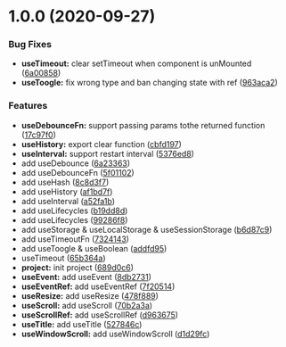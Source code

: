 # 1.0.0 (2020-09-27)


### Bug Fixes

* **useTimeout:** clear setTimeout when component is unMounted ([6a00858](https://github.com/lmhcoding/composition-fn/commit/6a008585f49ef0b5f9c4024e2aafc43190dec28b))
* **useToogle:** fix wrong type and ban changing state with ref ([963aca2](https://github.com/lmhcoding/composition-fn/commit/963aca220b609f5a780fe0dcac355d45c2c911cf))


### Features

* **useDebounceFn:** support passing params tothe returned function ([17c97f0](https://github.com/lmhcoding/composition-fn/commit/17c97f0b086c203bb1d71a5d60fac206383c8754))
* **useHistory:** export clear function ([cbfd197](https://github.com/lmhcoding/composition-fn/commit/cbfd197c35ae04096901a418d4868414a5f5397a))
* **useInterval:** support restart interval ([5376ed8](https://github.com/lmhcoding/composition-fn/commit/5376ed8eb76f31c4147aa8d7351b674ea1db8c92))
* add useDebounce ([6a23363](https://github.com/lmhcoding/composition-fn/commit/6a233638c4c7756299fd8084dc1ce6ce3bb5a24f))
* add useDebounceFn ([5f01102](https://github.com/lmhcoding/composition-fn/commit/5f01102d4311586f648c1a37856587d475b2a9d5))
* add useHash ([8c8d3f7](https://github.com/lmhcoding/composition-fn/commit/8c8d3f7e8468093fdb8b60f70f02d06285b3c047))
* add useHistory ([af1bd7f](https://github.com/lmhcoding/composition-fn/commit/af1bd7fa1361927d4f5462f891bbbd354831a48c))
* add useInterval ([a52fa1b](https://github.com/lmhcoding/composition-fn/commit/a52fa1bc1402bb90d3bd35dcf8426d7d4093686c))
* add useLifecycles ([b19dd8d](https://github.com/lmhcoding/composition-fn/commit/b19dd8ddd4bef7e6543ec14119a517378df5353e))
* add useLifecycles ([99286f8](https://github.com/lmhcoding/composition-fn/commit/99286f855c0273de065b6a1974fd400579443755))
* add useStorage & useLocalStorage & useSessionStorage ([b6d87c9](https://github.com/lmhcoding/composition-fn/commit/b6d87c9d79a282b20fecf706896e4138ebf5f27b))
* add useTimeoutFn ([7324143](https://github.com/lmhcoding/composition-fn/commit/73241434f3b9a60c97c4846a61d39437bac35588))
* add useToogle & useBoolean ([addfd95](https://github.com/lmhcoding/composition-fn/commit/addfd95bf2a34f976b013ecb26657874fcaa6846))
* useTimeout ([65b364a](https://github.com/lmhcoding/composition-fn/commit/65b364a9ccdd5d9bcc1645f8655272755c2bd01f))
* **project:** init project ([689d0c6](https://github.com/lmhcoding/composition-fn/commit/689d0c6b172595bae67acd645fad00d423bad61c))
* **useEvent:** add useEvent ([8db2731](https://github.com/lmhcoding/composition-fn/commit/8db273151287b7a80f5c3e7c4a269276a9571037))
* **useEventRef:** add useEventRef ([7f20514](https://github.com/lmhcoding/composition-fn/commit/7f205140cb3d426fb8ee52767dd6e2d690a96be4))
* **useResize:** add useResize ([478f889](https://github.com/lmhcoding/composition-fn/commit/478f88979d827633cfbdbc5b59c785306c831347))
* **useScroll:** add useScroll ([70b2a3a](https://github.com/lmhcoding/composition-fn/commit/70b2a3a1b2debc0e489ee9dca7b2f950326ba64b))
* **useScrollRef:** add useScrollRef ([d963675](https://github.com/lmhcoding/composition-fn/commit/d963675572148f6529224aab8a056dd6b4daf99b))
* **useTitle:** add useTitle ([527846c](https://github.com/lmhcoding/composition-fn/commit/527846c813304ceeee11f7095997f46026bbe724))
* **useWindowScroll:** add useWindowScroll ([d1d29fc](https://github.com/lmhcoding/composition-fn/commit/d1d29fc0b4785b581990d117f6dab36b1c202c4c))
